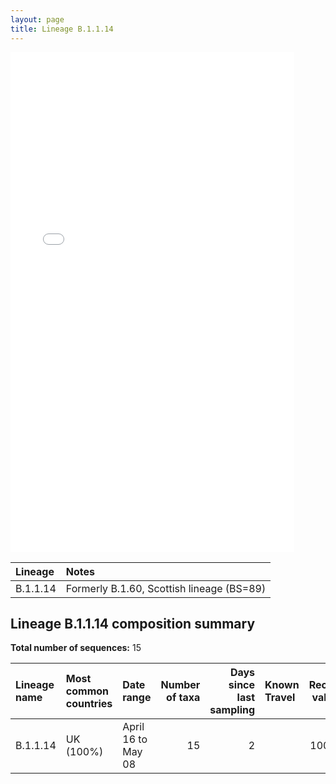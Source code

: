 ```yaml
---
layout: page
title: Lineage B.1.1.14
---
```




<embed src="../assets/images/B.1.1.14.pdf" type="application/pdf" width="90%" height="800px" />


| Lineage | Notes |
|:-----|:-----|
| B.1.1.14 | Formerly B.1.60, Scottish lineage (BS=89) |

<h2>Lineage B.1.1.14 composition summary </h2>

<strong>Total number of sequences:</strong> 15

| Lineage name | Most common countries | Date range | Number of taxa |  Days since last sampling | Known Travel | Recall value |
|:-----|:-----|:-------|-------:|-------:|:---------|--------:|
| B.1.1.14 | UK (100%) | April 16 to May 08 | 15 | 2 |  | 100.0 |
